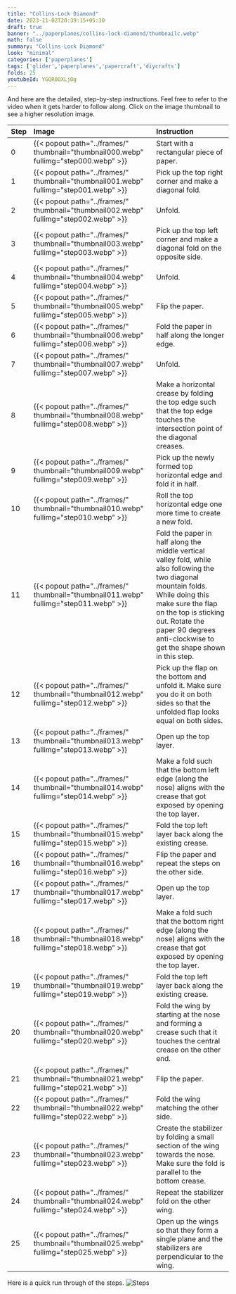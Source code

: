 ```yaml
---
title: "Collins-Lock Diamond"
date: 2023-11-02T20:39:15+05:30
draft: true
banner: "../paperplanes/collins-lock-diamond/thumbnailc.webp"
math: false
summary: "Collins-Lock Diamond"
look: "minimal"
categories: ['paperplanes']
tags: ['glider','paperplanes','papercraft','diycrafts']
folds: 25
youtubeId: YGQR0OXLjOg
---
```



And here are the detailed, step-by-step instructions. Feel free to refer to the video when it gets harder to follow along. Click on the image thumbnail to see a higher resolution image. 

|Step|Image|Instruction|
|:-|:-|:------|
|0| {{< popout path="../frames/" thumbnail="thumbnail000.webp" fullimg="step000.webp" >}} | Start with a rectangular piece of paper. |
|1| {{< popout path="../frames/" thumbnail="thumbnail001.webp" fullimg="step001.webp" >}} | Pick up the top right corner and make a diagonal fold. |
|2| {{< popout path="../frames/" thumbnail="thumbnail002.webp" fullimg="step002.webp" >}} | Unfold. |
|3| {{< popout path="../frames/" thumbnail="thumbnail003.webp" fullimg="step003.webp" >}} | Pick up the top left corner and make a diagonal fold on the opposite side. |
|4| {{< popout path="../frames/" thumbnail="thumbnail004.webp" fullimg="step004.webp" >}} | Unfold. |
|5| {{< popout path="../frames/" thumbnail="thumbnail005.webp" fullimg="step005.webp" >}} | Flip the paper. |
|6| {{< popout path="../frames/" thumbnail="thumbnail006.webp" fullimg="step006.webp" >}} | Fold the paper in half along the longer edge. |
|7| {{< popout path="../frames/" thumbnail="thumbnail007.webp" fullimg="step007.webp" >}} | Unfold. |
|8| {{< popout path="../frames/" thumbnail="thumbnail008.webp" fullimg="step008.webp" >}} | Make a horizontal crease by folding the top edge such that the top edge touches the intersection point of the diagonal creases. |
|9| {{< popout path="../frames/" thumbnail="thumbnail009.webp" fullimg="step009.webp" >}} | Pick up the newly formed top horizontal edge and fold it in half. |
|10| {{< popout path="../frames/" thumbnail="thumbnail010.webp" fullimg="step010.webp" >}} | Roll the top horizontal edge one more time to create a new fold. |
|11| {{< popout path="../frames/" thumbnail="thumbnail011.webp" fullimg="step011.webp" >}} | Fold the paper in half along the middle vertical valley fold, while also following the two diagonal mountain folds. While doing this make sure the flap on the top is sticking out. Rotate the paper 90 degrees anti-clockwise to get the shape shown in this step.  |
|12| {{< popout path="../frames/" thumbnail="thumbnail012.webp" fullimg="step012.webp" >}} | Pick up the flap on the bottom and unfold it. Make sure you do it on both sides so that the unfolded flap looks equal on both sides. |
|13| {{< popout path="../frames/" thumbnail="thumbnail013.webp" fullimg="step013.webp" >}} | Open up the top layer. |
|14| {{< popout path="../frames/" thumbnail="thumbnail014.webp" fullimg="step014.webp" >}} | Make a fold such that the bottom left edge (along the nose) aligns with the crease that got exposed by opening the top layer. |
|15| {{< popout path="../frames/" thumbnail="thumbnail015.webp" fullimg="step015.webp" >}} | Fold the top left layer back along the existing crease. |
|16| {{< popout path="../frames/" thumbnail="thumbnail016.webp" fullimg="step016.webp" >}} | Flip the paper and repeat the steps on the other side. |
|17| {{< popout path="../frames/" thumbnail="thumbnail017.webp" fullimg="step017.webp" >}} | Open up the top layer. |
|18| {{< popout path="../frames/" thumbnail="thumbnail018.webp" fullimg="step018.webp" >}} | Make a fold such that the bottom right edge (along the nose) aligns with the crease that got exposed by opening the top layer. |
|19| {{< popout path="../frames/" thumbnail="thumbnail019.webp" fullimg="step019.webp" >}} | Fold the top left layer back along the existing crease. |
|20| {{< popout path="../frames/" thumbnail="thumbnail020.webp" fullimg="step020.webp" >}} | Fold the wing by starting at the nose and forming a crease such that it touches the central crease on the other end. |
|21| {{< popout path="../frames/" thumbnail="thumbnail021.webp" fullimg="step021.webp" >}} | Flip the paper. |
|22| {{< popout path="../frames/" thumbnail="thumbnail022.webp" fullimg="step022.webp" >}} | Fold the wing matching the other side. |
|23| {{< popout path="../frames/" thumbnail="thumbnail023.webp" fullimg="step023.webp" >}} | Create the stabilizer by folding a small section of the wing towards the nose. Make sure the fold is parallel to the bottom crease.|
|24| {{< popout path="../frames/" thumbnail="thumbnail024.webp" fullimg="step024.webp" >}} | Repeat the stabilizer fold on the other wing. |
|25| {{< popout path="../frames/" thumbnail="thumbnail025.webp" fullimg="step025.webp" >}} | Open up the wings so that they form a single plane and the stabilizers are perpendicular to the wing. |

Here is a quick run through of the steps. 
![Steps](../frames/steps_thumbnail.gif)
